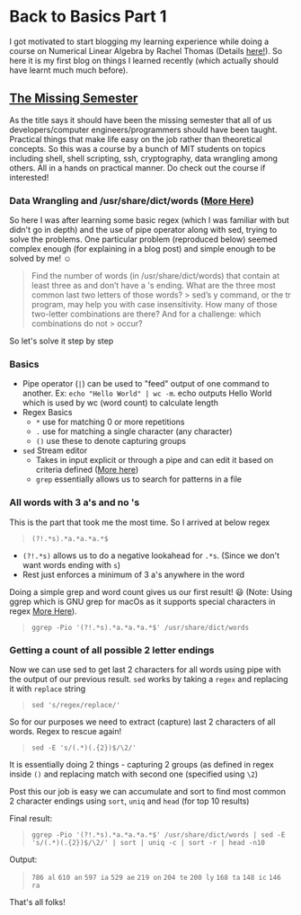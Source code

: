# Back to Basics Part 1

I got motivated to start blogging my learning experience while doing a course on Numerical Linear Algebra by Rachel Thomas (Details [here!](https://nbviewer.jupyter.org/github/fastai/numerical-linear-algebra/blob/master/nbs/0.%20Course%20Logistics.ipynb#Writing-Assignment)). So here it is my first blog on things I learned recently (which actually should have learnt much much before).

## [The Missing Semester](https://missing.csail.mit.edu/)

As the title says it should have been the missing semester that all of us developers/computer engineers/programmers should have been taught. Practical things that make life easy on the job rather than theoretical concepts. So this was a course by a bunch of MIT students on topics including shell, shell scripting, ssh, cryptography, data wrangling among others. All in a hands on practical manner. Do check out the course if interested! 

### Data Wrangling and /usr/share/dict/words ([More Here](https://en.wikipedia.org/wiki/Words_(Unix)))

So here I was after learning some basic regex (which I was familiar with but didn't go in depth) and the use of pipe operator along with sed, trying to solve the problems. One particular problem (reproduced below) seemed complex enough (for explaining in a blog post) and simple enough to be solved by me! :relaxed:


> Find the number of words (in /usr/share/dict/words) that contain at least three as and don’t have a 's ending. What are the three most common last two letters of those words? > sed’s y command, or the tr program, may help you with case insensitivity. How many of those two-letter combinations are there? And for a challenge: which combinations do not > occur?

So let's solve it step by step

### Basics

- Pipe operator (`|`) can be used to "feed" output of one command to another. Ex: `echo "Hello World" | wc -m`. echo outputs Hello World which is used by wc (word count) to calculate length
- Regex Basics
  - `*` use for matching 0 or more repetitions
  - `.` use for matching a single character (any character)
  - `()` use these to denote capturing groups
- `sed` Stream editor
  - Takes in input explicit or through a pipe and can edit it based on criteria defined ([More here](https://tldr.ostera.io/sed))
  - `grep` essentially allows us to search for patterns in a file
  
### All words with 3 a's and no 's
  
  This is the part that took me the most time. So I arrived at below regex
  
  > `(?!.*s).*a.*a.*a.*$`
  
  - `(?!.*s)` allows us to do a negative lookahead for `.*s`. (Since we don't want words ending with `s`)
  - Rest just enforces a minimum of 3 a's anywhere in the word
  
  Doing a simple grep and word count gives us our first result! :smiley: (Note: Using ggrep which is GNU grep for macOs as it supports special characters in regex [More Here](https://stackoverflow.com/questions/9197814/regex-lookahead-for-not-followed-by-in-grep/9198987#9198987)).
  
  > `ggrep -Pio '(?!.*s).*a.*a.*a.*$' /usr/share/dict/words`
  
### Getting a count of all possible 2 letter endings

Now we can use sed to get last 2 characters for all words using pipe with the output of our previous result. `sed` works by taking a `regex` and replacing it with `replace` string

> `sed 's/regex/replace/'`

So for our purposes we need to extract (capture) last 2 characters of all words. Regex to rescue again!

> `sed -E 's/(.*)(.{2})$/\2/'`

It is essentially doing 2 things - capturing 2 groups (as defined in regex inside `()` and replacing match with second one (specified using `\2`)

Post this our job is easy we can accumulate and sort to find most common 2 character endings using `sort`, `uniq` and `head` (for top 10 results)

Final result:

> `ggrep -Pio '(?!.*s).*a.*a.*a.*$' /usr/share/dict/words | sed -E 's/(.*)(.{2})$/\2/' | sort | uniq -c | sort -r | head -n10`

Output:

 > `786 al`
 > `610 an`
 > `597 ia`
 > `529 ae`
 > `219 on`
 > `204 te`
 > `200 ly`
 > `168 ta`
 > `148 ic`
 > `146 ra`


That's all folks!
